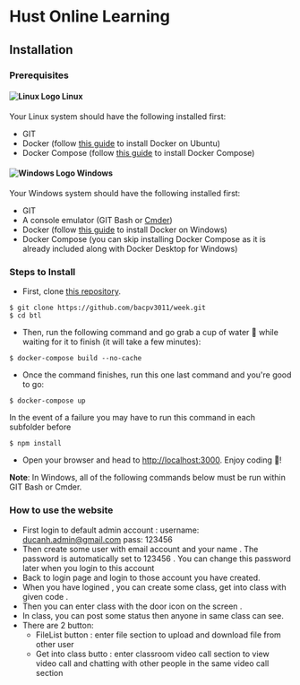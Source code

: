 # Hust Online Learning

## Installation

### Prerequisites

#### ![Linux Logo](https://i.imgur.com/3iHIGaC.png) Linux

Your Linux system should have the following installed first:

- GIT
- Docker (follow [this guide](https://docs.docker.com/install/linux/docker-ce/ubuntu/) to install Docker on Ubuntu)
- Docker Compose (follow [this guide](https://docs.docker.com/compose/install/) to install Docker Compose)

#### ![Windows Logo](https://i.imgur.com/2HfZwb4.png) Windows

Your Windows system should have the following installed first:

- GIT
- A console emulator (GIT Bash or [Cmder](https://github.com/cmderdev/cmder))
- Docker (follow [this guide](https://docs.docker.com/docker-for-windows/install/) to install Docker on Windows)
- Docker Compose (you can skip installing Docker Compose as it is already included along with Docker Desktop for Windows)

### Steps to Install

- First, clone [this repository](https://github.com/bacpv3011/week.git).

```shell
$ git clone https://github.com/bacpv3011/week.git
$ cd btl
```
- Then, run the following command and go grab a cup of water 🥤 while waiting for it to finish (it will take a few minutes):

```shell
$ docker-compose build --no-cache
```

- Once the command finishes, run this one last command and you're good to go:

```shell
$ docker-compose up
```
In the event of a failure you may have to run this command in each subfolder before
```shell
$ npm install
```


- Open your browser and head to [http://localhost:3000](http://localhost:3000). Enjoy coding 🎉!


**Note**: In Windows, all of the following commands below must be run within GIT Bash or Cmder.
### How to use the website
- First login to default admin account :
username: ducanh.admin@gmail.com
pass: 123456
- Then create some user with email account and your name . The password is automatically set to 123456 . You can change this password later when you login to this account 
- Back to login page and login to those account you have created.
- When you have logined , you can create some class, get into class with given code .
- Then you can enter class with the door icon on the screen .
- In class, you can post some status then anyone in same class can see.
- There are 2 button: 
  + FileList button : enter file section to upload and download file from other user
  + Get into class butto : enter classroom video call section to view video call and chatting with other people in the same video call section
